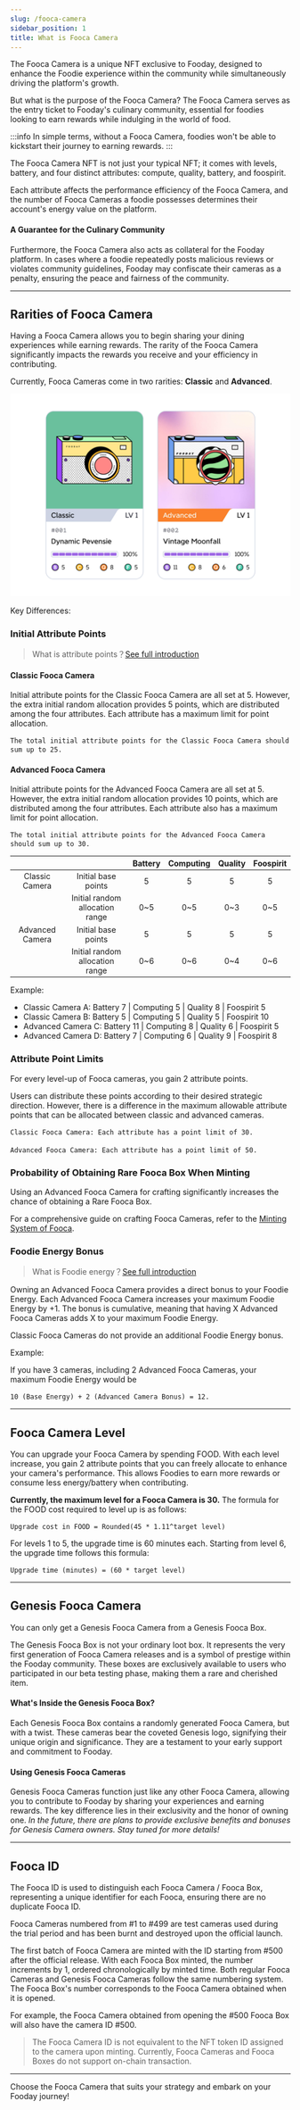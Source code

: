 ```yaml
---
slug: /fooca-camera
sidebar_position: 1
title: What is Fooca Camera
---
```


The Fooca Camera is a unique NFT exclusive to Fooday, designed to enhance the Foodie experience within the community while simultaneously driving the platform's growth.

But what is the purpose of the Fooca Camera? The Fooca Camera serves as the entry ticket to Fooday's culinary community, essential for foodies looking to earn rewards while indulging in the world of food. 

:::info
In simple terms, without a Fooca Camera, foodies won't be able to kickstart their journey to earning rewards.
:::

The Fooca Camera NFT is not just your typical NFT; it comes with levels, battery, and four distinct attributes: compute, quality, battery, and foospirit. 

Each attribute affects the performance efficiency of the Fooca Camera, and the number of Fooca Cameras a foodie possesses determines their account's energy value on the platform.

#### A Guarantee for the Culinary Community

Furthermore, the Fooca Camera also acts as collateral for the Fooday platform. In cases where a foodie repeatedly posts malicious reviews or violates community guidelines, Fooday may confiscate their cameras as a penalty, ensuring the peace and fairness of the community.

***

## Rarities of Fooca Camera

Having a Fooca Camera allows you to begin sharing your dining experiences while earning rewards. The rarity of the Fooca Camera significantly impacts the rewards you receive and your efficiency in contributing.

Currently, Fooca Cameras come in two rarities: **Classic** and **Advanced**.

![Classic and Advanced Fooca Camera](../fooca-rarity.jpg)

Key Differences:


### Initial Attribute Points

> What is attribute points？[See full introduction](/attributes)

#### Classic Fooca Camera

Initial attribute points for the Classic Fooca Camera are all set at 5. However, the extra initial random allocation provides 5 points, which are distributed among the four attributes. Each attribute has a maximum limit for point allocation.

```
The total initial attribute points for the Classic Fooca Camera should sum up to 25.
```

#### Advanced Fooca Camera

Initial attribute points for the Advanced Fooca Camera are all set at 5. However, the extra initial random allocation provides 10 points, which are distributed among the four attributes. Each attribute also has a maximum limit for point allocation.

```
The total initial attribute points for the Advanced Fooca Camera should sum up to 30.
```

|  |  | Battery  | Computing  | Quality  | Foospirit  |
|:---:|:---:|:---:|:---:|:---:|:---:|
| Classic Camera | Initial base points |  5  |  5  |  5  |  5  |
|   | Initial random allocation range  |  0~5  |  0~5  |  0~3  |  0~5  |
| Advanced Camera | Initial base points |  5  |  5  |  5  |  5  |
|   | Initial random allocation range  |  0~6  |  0~6  |  0~4  |  0~6  |

Example:

* Classic Camera A: Battery 7 | Computing 5 | Quality 8 | Foospirit 5
* Classic Camera B: Battery 5 | Computing 5 | Quality 5 | Foospirit 10
* Advanced Camera C: Battery 11 | Computing 8 | Quality 6 | Foospirit 5
* Advanced Camera D: Battery 7 | Computing 6 | Quality 9 | Foospirit 8


### Attribute Point Limits

For every level-up of Fooca cameras, you gain 2 attribute points.

Users can distribute these points according to their desired strategic direction. However, there is a difference in the maximum allowable attribute points that can be allocated between classic and advanced cameras.

```
Classic Fooca Camera: Each attribute has a point limit of 30.

Advanced Fooca Camera: Each attribute has a point limit of 50.
```


### Probability of Obtaining Rare Fooca Box When Minting

Using an Advanced Fooca Camera for crafting significantly increases the chance of obtaining a Rare Fooca Box.

For a comprehensive guide on crafting Fooca Cameras, refer to the [Minting System of Fooca](/minting).


### Foodie Energy Bonus

> What is Foodie energy？[See full introduction](/foodie-energy)

Owning an Advanced Fooca Camera provides a direct bonus to your Foodie Energy. Each Advanced Fooca Camera increases your maximum Foodie Energy by +1. The bonus is cumulative, meaning that having X Advanced Fooca Cameras adds X to your maximum Foodie Energy.

Classic Fooca Cameras do not provide an additional Foodie Energy bonus.

 

Example: 

If you have 3 cameras, including 2 Advanced Fooca Cameras, your maximum Foodie Energy would be 

```
10 (Base Energy) + 2 (Advanced Camera Bonus) = 12.
```

***

## Fooca Camera Level

You can upgrade your Fooca Camera by spending FOOD. With each level increase, you gain 2 attribute points that you can freely allocate to enhance your camera's performance. This allows Foodies to earn more rewards or consume less energy/battery when contributing.

**Currently, the maximum level for a Fooca Camera is 30.** The formula for the FOOD cost required to level up is as follows:

```
Upgrade cost in FOOD = Rounded(45 * 1.11^target level)
```

For levels 1 to 5, the upgrade time is 60 minutes each. Starting from level 6, the upgrade time follows this formula:

```
Upgrade time (minutes) = (60 * target level)
```

***

## Genesis Fooca Camera

You can only get a Genesis Fooca Camera from a Genesis Fooca Box.

The Genesis Fooca Box is not your ordinary loot box. It represents the very first generation of Fooca Camera releases and is a symbol of prestige within the Fooday community. These boxes are exclusively available to users who participated in our beta testing phase, making them a rare and cherished item.

#### What's Inside the Genesis Fooca Box?

Each Genesis Fooca Box contains a randomly generated Fooca Camera, but with a twist. These cameras bear the coveted Genesis logo, signifying their unique origin and significance. They are a testament to your early support and commitment to Fooday.

#### Using Genesis Fooca Cameras

Genesis Fooca Cameras function just like any other Fooca Camera, allowing you to contribute to Fooday by sharing your experiences and earning rewards. The key difference lies in their exclusivity and the honor of owning one. _In the future, there are plans to provide exclusive benefits and bonuses for Genesis Camera owners. Stay tuned for more details!_

***

## Fooca ID

The Fooca ID is used to distinguish each Fooca Camera / Fooca Box, representing a unique identifier for each Fooca, ensuring there are no duplicate Fooca ID.

Fooca Cameras numbered from #1 to #499 are test cameras used during the trial period and has been burnt and destroyed upon the official launch.

The first batch of Fooca Camera are minted with the ID starting from #500 after the official release. With each Fooca Box minted, the number increments by 1, ordered chronologically by minted time. Both regular Fooca Cameras and Genesis Fooca Cameras follow the same numbering system. The Fooca Box's number corresponds to the Fooca Camera obtained when it is opened.

For example, the Fooca Camera obtained from opening the #500 Fooca Box will also have the camera ID #500.

> The Fooca Camera ID is not equivalent to the NFT token ID assigned to the camera upon minting. Currently, Fooca Cameras and Fooca Boxes do not support on-chain transaction.

***

Choose the Fooca Camera that suits your strategy and embark on your Fooday journey!